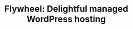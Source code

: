 ---
title: "Flywheel: Delightful managed WordPress hosting"
intro: "Whatever your work environment, Flywheel's powerful WordPress platform removes all the hassles of hosting, streamlines your processes, and lets you get back to doing your best work."
site: Flywheel
link: https://share.getf.ly/m23r4a
tags:
- Wordpress
category: 
- Web hosting
---